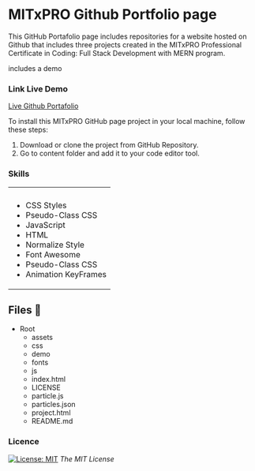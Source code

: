 # MITxPRO Github Portfolio page

This GitHub Portafolio page includes repositories for a website hosted on Github that includes three projects created in the MITxPRO Professional Certificate in Coding: Full Stack Development with MERN program.

includes a demo 
<!-- Link Live Demo -->
### Link Live Demo
[Live Github Portafolio]()

To install this MITxPRO GitHub page project in your local machine, follow these steps:

1. Download or clone the project from GitHub Repository.
2. Go to content folder and add it to your code editor tool.


<!-- Skils -->
### Skills 
<table>
  <tbody>
    <tr>
      <th align="center"></th>
    </tr>
    <tr>
      <td>
        <ul>
          <li>CSS Styles</li>
          <li>Pseudo-Class CSS</li>
          <li>JavaScript</li>
           <li>HTML</li>
           <li>Normalize Style</li>
           <li>Font Awesome</li>
          <li>Pseudo-Class CSS</li>
          <li>Animation KeyFrames</li>
        </ul>
  <tbody>
<table>

 ## Files 📁
 - Root
   - assets
   - css
   - demo
   - fonts
   - js
   - index.html
   - LICENSE
   - particle.js
   - particles.json
   - project.html
   - README.md

    
  
<!-- LICENSE -->
### Licence 
[![License: MIT](https://img.shields.io/badge/License-MIT-yellow.svg)](https://opensource.org/licenses/MIT) *The MIT License*

